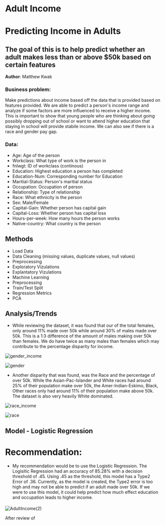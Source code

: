 # Adult Income


# Predicting Income in Adults
##  The goal of this is to help predict whether an adult makes less than or above $50k based on certain features

**Author**: Matthew Kwak

### Business problem:
Make predictions about income based off the data that is provided based on features provided. We are able to predict a person's income range and analyze if some factors are more influenced to receive a higher income. This is important to show that young people who are thinking about going possibly dropping out of school or want to attend higher education that staying in school will provide stabile income. We can also see if there is a race and gender pay gap. 

### Data:
- Age: Age of the person
- Workclass: What type of work is the person in
- fnlwgt: ID of workclass (continous)
- Education:	Highest education a person has completed
- Education-Num:	Corresponding number for Education
- Maritial-Status:	Person's maritial status
- Occupation:	Occupation of person
- Relationship:	Type of relationship 
- Race: What ethnicity is the person
- Sex:	Male/Female
- Capital-Gain: Whether person has capital gain
- Capital-Loss:	Whether person has capital loss
- Hours-per-week: How many hours the person works
- Native-country: What country is the person

## Methods
- Load Data
- Data Cleaning (missing values, duplicate values, null values)
- Preprocessing
- Exploratory Vizulations
- Explantatory Vizulations
- Machine Learning
- Preprocessing
- Train/Test Split
- Regression Metrics
- PCA

## Analysis/Trends
- While reviewing the dataset, it was found that our of the total females, only around 11% made over 50k while around 30% of males made over 50k. This is a 1:3 difference of the amount of males making over 50k than females. We do have twice as many males than females which may contribute to the percentage disparity for income. 

![gender_income](https://user-images.githubusercontent.com/109184607/193179542-67c44330-fab3-4e79-985d-e5a18ccea598.png)

![gender](https://user-images.githubusercontent.com/109184607/193181059-ccf6f7bb-4c69-4a9c-bfc3-59158c52d35f.png)

- Another disparity that was found, was the Race and the percentage of over 50k. While the Asian-Pac-Islander and White races had around 25% of their population make over 50k, the Amer-Indian-Eskimo, Black, Other  races only had around 11% of their population make above 50k. The dataset is also very heavily White dominated. 

![race_income](https://user-images.githubusercontent.com/109184607/193179817-6dd9e1a4-7eff-4cfe-92cd-3abe0c503516.png)

![race](https://user-images.githubusercontent.com/109184607/193181006-1a81d09b-2fc8-4948-b52e-a8371ae9493b.png)

## Model - Logistic Regression
# Recommendation:
- My recommendation would be to use the Logistic Regression. The Logisitic Regression had an accuracy of 85.28% with a decision threshold of .45. Using .45 as the threshold, this model has a Type2 Error of .36. Currently, as the model is created, the Type2 error is too high and may not be able to predict if an adult made over 50k. If we were to use this model, it could help predict how much effect education and occupation leads to higher income. 

#### 
![AdultIncome(2)](https://user-images.githubusercontent.com/109184607/191960458-4a40ec92-b0bd-46d3-8d58-526a513df6cb.png)


After review of 
